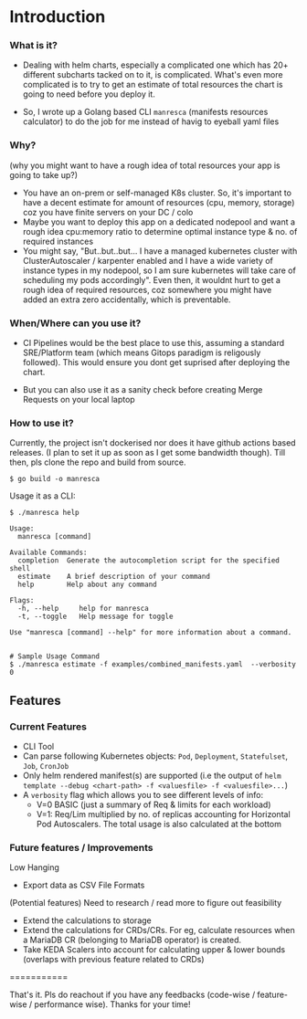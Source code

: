 # Introduction

### What is it?

- Dealing with helm charts, especially a complicated one which has 20+ different subcharts tacked on to it, is complicated. What's even more complicated is to try to get an estimate of total resources the chart is going to need before you deploy it. 

- So, I wrote up a Golang based CLI `manresca` (manifests resources calculator) to do the job for me instead of havig to eyeball yaml files

### Why? 

(why you might want to have a rough idea of total resources your app is going to take up?)

- You have an on-prem or self-managed K8s cluster. So, it's important to have a decent estimate for amount of resources (cpu, memory, storage) coz you have  finite servers on your DC / colo
- Maybe you want to deploy this app on a dedicated nodepool and want a rough idea cpu:memory ratio to determine optimal instance type & no. of required instances
- You might say, "But..but..but... I have a managed kubernetes cluster with ClusterAutoscaler / karpenter enabled and I have a wide variety of instance types in my nodepool, so I am sure kubernetes will take care of scheduling my pods accordingly". Even then, it wouldnt hurt to get a rough idea of required resources, coz somewhere you might have added an extra zero accidentally, which is preventable.

### When/Where can you use it?
- CI Pipelines would be the best place to use this, assuming a standard SRE/Platform team (which means Gitops paradigm is religously followed). This would ensure you dont get suprised after deploying the chart.

- But you can also use it as a sanity check before creating Merge Requests on your local laptop

### How to use it?

Currently, the project isn't dockerised nor does it have github actions based releases. (I plan to set it up as soon as I get some bandwidth though). Till then, pls clone the repo and build from source. 
```
$ go build -o manresca
```

Usage it as a CLI:
```
$ ./manresca help

Usage:
  manresca [command]

Available Commands:
  completion  Generate the autocompletion script for the specified shell
  estimate    A brief description of your command
  help        Help about any command

Flags:
  -h, --help     help for manresca
  -t, --toggle   Help message for toggle

Use "manresca [command] --help" for more information about a command.


# Sample Usage Command
$ ./manresca estimate -f examples/combined_manifests.yaml  --verbosity 0
```

## Features 

### Current Features
- CLI Tool
- Can parse following Kubernetes objects: `Pod`, `Deployment`, `Statefulset`, `Job`, `CronJob`
- Only helm rendered manifest(s) are supported  (i.e the output of `helm template --debug <chart-path> -f <valuesfile> -f <valuesfile>...`)
- A `verbosity` flag which allows you to see different levels of info:
  - V=0 BASIC (just a summary of Req & limits for each workload)
  - V=1: Req/Lim multiplied by no. of replicas accounting for Horizontal Pod Autoscalers. The total usage is also calculated at the bottom

### Future features / Improvements

Low Hanging
- Export data as CSV File Formats

(Potential features) Need to research / read more to figure out feasibility
- Extend the calculations to storage
- Extend the calculations for CRDs/CRs. For eg, calculate resources when a MariaDB CR (belonging to MariaDB operator) is created.
- Take KEDA Scalers into account for calculating upper & lower bounds (overlaps with previous feature related to CRDs)


===========

That's it. Pls do reachout if you have any feedbacks (code-wise / feature-wise / performance wise). Thanks for your time!


